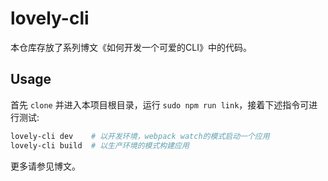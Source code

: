 # lovely-cli

本仓库存放了系列博文《如何开发一个可爱的CLI》中的代码。

## Usage

首先 `clone` 并进入本项目根目录，运行 `sudo npm run link`，接着下述指令可进行测试:

```bash
lovely-cli dev    # 以开发环境，webpack watch的模式启动一个应用
lovely-cli build  # 以生产环境的模式构建应用
```

更多请参见博文。
